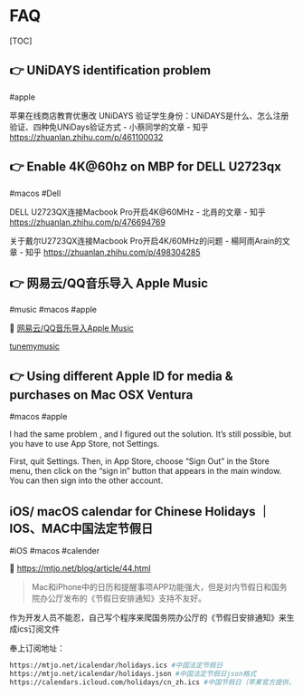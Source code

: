 # FAQ

[TOC]



## 👉 UNiDAYS identification problem
#apple 


苹果在线商店教育优惠改 UNiDAYS 验证学生身份：UNiDAYS是什么、怎么注册验证、四种免UNiDays验证方式 - 小蔡同学的文章 - 知乎 https://zhuanlan.zhihu.com/p/461100032



## 👉 Enable 4K@60hz on MBP for DELL U2723qx
#macos #Dell

DELL U2723QX连接Macbook Pro开启4K@60MHz - 北肙的文章 - 知乎 https://zhuanlan.zhihu.com/p/476694769

关于戴尔U2723QX连接Macbook Pro开启4K/60MHz的问题 - 楊阿雨Arain的文章 - 知乎 https://zhuanlan.zhihu.com/p/498304285



## 👉 网易云/QQ音乐导入 Apple Music
#music #macos #apple


🔗 [网易云/QQ音乐导入Apple Music](https://blog.csdn.net/qq_41956221/article/details/125218125)

[tunemymusic](https://www.tunemymusic.com/)



## 👉 Using different Apple ID for media & purchases on Mac OSX Ventura
#macos #apple

I had the same problem , and I figured out the solution. It’s still possible, but you have to use App Store, not Settings.

First, quit Settings. Then, in App Store, choose “Sign Out” in the Store menu, then click on the “sign in” button that appears in the main window. You can then sign into the other account.



[Using different Apple ID for media & purchases on Mac OSX Ventura]: https://discussions.apple.com/thread/254568066



## iOS/ macOS calendar for Chinese Holidays ｜ IOS、MAC中国法定节假日
#iOS #macos #calender

🔗 https://mtjo.net/blog/article/44.html

> Mac和iPhone中的日历和提醒事项APP功能强大，但是对内节假日和国务院办公厅发布的《节假日安排通知》支持不友好。

作为开发人员不能忍，自己写个程序来爬国务院办公厅的《节假日安排通知》来生成ics订阅文件

奉上订阅地址：
```bash
https://mtjo.net/icalendar/holidays.ics #中国法定节假日
https://mtjo.net/icalendar/holidays.json #中国法定节假日json格式
https://calendars.icloud.com/holidays/cn_zh.ics #中国节假日（苹果官方提供，包含24节气）
```